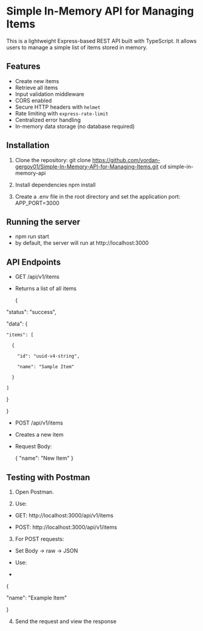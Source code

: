 # Simple In-Memory API for Managing Items

This is a lightweight Express-based REST API built with TypeScript. It allows users to manage a simple list of items stored in memory.


## Features

- Create new items
- Retrieve all items
- Input validation middleware
- CORS enabled
- Secure HTTP headers with `helmet`
- Rate limiting with `express-rate-limit`
- Centralized error handling
- In-memory data storage (no database required)


## Installation

1. Clone the repository:
   git clone https://github.com/yordan-gergov01/Simple-In-Memory-API-for-Managing-Items.git
   cd simple-in-memory-api

2. Install dependencies
   npm install

3. Create a .env file in the root directory and set the application port:
   APP_PORT=3000


## Running the server

  - npm run start
  - by default, the server will run at http://localhost:3000


## API Endpoints

 - GET /api/v1/items
 - Returns a list of all items


   {
   
  "status": "success",
  
  "data": {
  
    "items": [
    
      {
      
        "id": "uuid-v4-string",
        
        "name": "Sample Item"
        
      }
      
    ]
    
  }
  
}


- POST /api/v1/items
- Creates a new item
- Request Body:
  

  {
  "name": "New Item"
}


## Testing with Postman

1. Open Postman.

2. Use:

 - GET: http://localhost:3000/api/v1/items

 - POST: http://localhost:3000/api/v1/items

3. For POST requests:

 - Set Body → raw → JSON

 - Use:
 - 

   {
   
  "name": "Example Item"
  
}


4. Send the request and view the response
